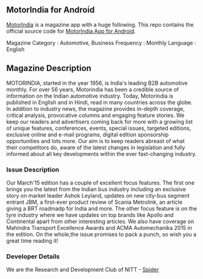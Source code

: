 ## MotorIndia for Android

[MotorIndia](http://www.motorindiaonline.in/) is a magazine app with a huge following.
This repo contains the official source code for [MotorIndia App for Android](http://www.daylesfordcinema.org.au/wp-content/uploads/2015/02/coming-soon-bigger-600x600.jpg).

Magazine Category : Automotive, Business
Frequency : Monthly
Language : English

## Magazine Description

MOTORINDIA, started in the year 1956, is India's leading B2B automotive monthly. For over 56 years, Motorindia has been a credible source of information on the Indian automotive industry. Today, Motorindia is published in English and in Hindi, read in many countries across the globe. In addition to industry news, the magazine provides in-depth coverage, critical analysis, provocative columns and engaging feature stories. We keep our readers and advertisers coming back for more with a growing list of unique features, conferences, events, special issues, targeted editions, exclusive online and e-mail programs, digital edition sponsorship opportunities and lots more. Our aim is to keep readers abreast of what their competitors do, aware of the latest changes in legislation and fully informed about all key developments within the ever fast-changing industry.


### Issue Description

Our March'15 edition has a couple of excellent focus features. The first one brings you the latest from the Indian bus industry including an exclusive story on market leader Ashok Leyland, updates on new city-bus segment entrant JBM, a first-ever product review of Scania Metrolink, an article giving a BRT roadmadp for India and more. The other focus feature is on the tyre industry where we have updates on top brands like Apollo and Continental apart from other interesting articles. We also have coverage on Mahindra Transport Excellence Awards and ACMA Automechanika 2015 in the edition. On the whole,the issue promises to pack a punch, so wish you a great time reading it!


### Developer Details

We are the Research and Development Club of NITT - [Spider](http://spider.nitt.edu/)
